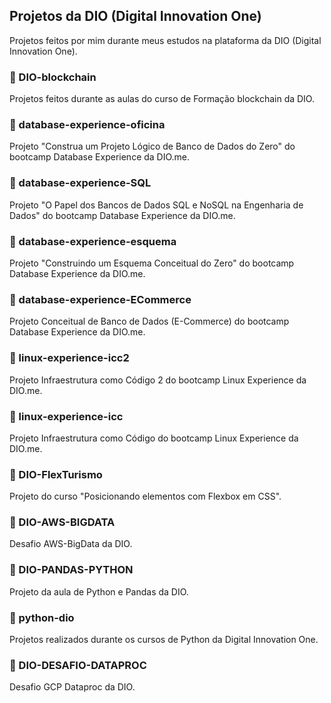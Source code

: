 ## Projetos da DIO (Digital Innovation One)

Projetos feitos por mim durante meus estudos na plataforma da DIO (Digital Innovation One).

### 📝 DIO-blockchain

Projetos feitos durante as aulas do curso de Formação blockchain da DIO.

### 📝 database-experience-oficina

Projeto "Construa um Projeto Lógico de Banco de Dados do Zero" do bootcamp Database Experience da DIO.me.

### 📝 database-experience-SQL

Projeto "O Papel dos Bancos de Dados SQL e NoSQL na Engenharia de Dados" do bootcamp Database Experience da DIO.me.

### 📝 database-experience-esquema

Projeto "Construindo um Esquema Conceitual do Zero" do bootcamp Database Experience da DIO.me.

### 📝 database-experience-ECommerce

Projeto Conceitual de Banco de Dados (E-Commerce) do bootcamp Database Experience da DIO.me.

### 📝 linux-experience-icc2

Projeto Infraestrutura como Código 2 do bootcamp Linux Experience da DIO.me.

### 📝 linux-experience-icc

Projeto Infraestrutura como Código do bootcamp Linux Experience da DIO.me.

### 📝 DIO-FlexTurismo

Projeto do curso "Posicionando elementos com Flexbox em CSS".

### 📝 DIO-AWS-BIGDATA

Desafio AWS-BigData da DIO.

### 📝 DIO-PANDAS-PYTHON

Projeto da aula de Python e Pandas da DIO.

### 📝 python-dio

Projetos realizados durante os cursos de Python da Digital Innovation One.

### 📝 DIO-DESAFIO-DATAPROC

Desafio GCP Dataproc da DIO.